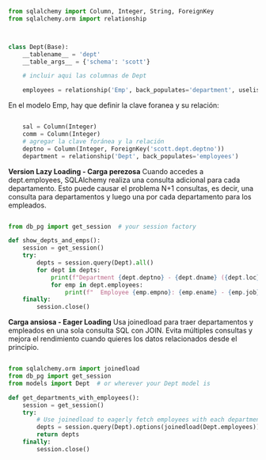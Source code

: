 

```python
from sqlalchemy import Column, Integer, String, ForeignKey
from sqlalchemy.orm import relationship



class Dept(Base):
    __tablename__ = 'dept'
    __table_args__ = {'schema': 'scott'}

    # incluir aqui las columnas de Dept

    employees = relationship('Emp', back_populates='department', uselist=True)


```

En el modelo Emp, hay que definir la clave foranea y su relación:

```python

    sal = Column(Integer)
    comm = Column(Integer)
    # agregar la clave foránea y la relación
    deptno = Column(Integer, ForeignKey('scott.dept.deptno'))
    department = relationship('Dept', back_populates='employees')
```

**Version Lazy Loading - Carga perezosa**
Cuando accedes a dept.employees, SQLAlchemy realiza una consulta adicional para cada departamento.
Esto puede causar el problema N+1 consultas, es decir, una consulta para departamentos y luego una por cada departamento para los empleados.

```python

from db_pg import get_session  # your session factory

def show_depts_and_emps():
    session = get_session()
    try:
        depts = session.query(Dept).all()
        for dept in depts:
            print(f"Department {dept.deptno} - {dept.dname} ({dept.loc})")
            for emp in dept.employees:
                print(f"  Employee {emp.empno}: {emp.ename} - {emp.job}")
    finally:
        session.close()
```

**Carga ansiosa - Eager Loading**
Usa joinedload para traer departamentos y empleados en una sola consulta SQL con JOIN.
Evita múltiples consultas y mejora el rendimiento cuando quieres los datos relacionados desde el principio.

```python

from sqlalchemy.orm import joinedload
from db_pg import get_session
from models import Dept  # or wherever your Dept model is

def get_departments_with_employees():
    session = get_session()
    try:
        # Use joinedload to eagerly fetch employees with each department
        depts = session.query(Dept).options(joinedload(Dept.employees)).all()
        return depts
    finally:
        session.close()

```